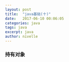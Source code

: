 ```yaml
---
layout: post
title:  "java基础(十)"
date:   2017-06-10 00:06:05
categories: java
tags: java
excerpt: java
author: nivelle
---
```


### 持有对象

